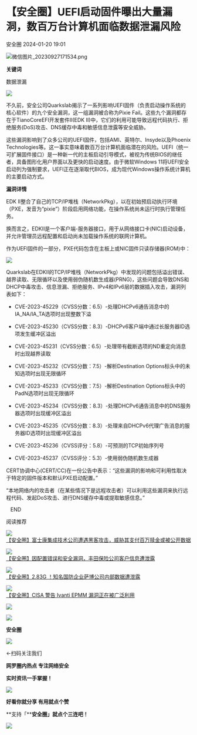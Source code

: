 #  【安全圈】UEFI启动固件曝出大量漏洞，数百万台计算机面临数据泄漏风险   
 安全圈   2024-01-20 19:01  
  
![](https://mmbiz.qpic.cn/sz_mmbiz_png/aBHpjnrGylgOvEXHviaXu1fO2nLov9bZ055v7s8F6w1DD1I0bx2h3zaOx0Mibd5CngBwwj2nTeEbupw7xpBsx27Q/640?wx_fmt=png&from=appmsg "微信图片_20230927171534.png")  
  
**关键词**  
  
  
  
数据泄漏  
  
  
![](https://mmbiz.qpic.cn/sz_mmbiz_png/aBHpjnrGylh8EibTnpJxMCIp1oZs3Ya00O4icYU1VqmfrJzJGMhR92ZTFAicBZtf5aTvGlDN5GyibVXicPkDum4aWMA/640?wx_fmt=png&from=appmsg "")  
  
不久前，安全公司Quarkslab揭示了一系列影响UEFI固件（负责启动操作系统的核心软件）的九个安全漏洞，这一组漏洞被合称为Pixie Fail。这些九个漏洞都存在于TianoCoreEFI开发套件II(EDK II)中，它们的利用可能导致远程代码执行、拒绝服务(DoS)攻击、DNS缓存中毒和敏感信息泄露等安全威胁。  
  
  
这些漏洞影响到了众多公司的UEFI固件，包括AMI、英特尔、Insyde以及Phoenix Technologies等。这一事实意味着数百万台计算机面临潜在的风险。UEFI（统一可扩展固件接口）是一种新一代的主板启动引导模式，被视为传统BIOS的继任者，具备图形化用户界面以及更快的启动速度。由于微软Windows 11将UEFI安全启动列为强制要求，UEFI正在逐渐取代BIOS，成为现代Windows操作系统计算机的主要启动方式。  
  
  
**漏洞详情**  
  
EDK II整合了自己的TCP/IP堆栈（NetworkPkg），以在初始预启动执行环境（PXE，发音为“pixie”）阶段启用网络功能，在操作系统尚未运行时执行管理任务。  
  
换而言之，EDKII是一个客户端-服务器接口，用于从网络接口卡(NIC)启动设备，并允许管理员远程配置和启动尚未加载操作系统的联网计算机。  
  
作为UEFI固件的一部分，PXE代码包含在主板上或NIC固件只读存储器(ROM)中：  
  
![](https://mmbiz.qpic.cn/sz_mmbiz_png/aBHpjnrGylh8EibTnpJxMCIp1oZs3Ya00pUrVpdRIpNOX5nM8rJHVJKu9JW9TQ1Mu94U0l9rTDTNhXRV1XmSscw/640?wx_fmt=png&from=appmsg "")  
  
Quarkslab在EDKII的TCP/IP堆栈（NetworkPkg）中发现的问题包括溢出错误、越界读取、无限循环以及使用弱伪随机数生成器(PRNG)，这些问题会导致DNS和DHCP中毒攻击、信息泄漏、拒绝服务、IPv4和IPv6层的数据插入攻击，漏洞列表如下：  
- CVE-2023-45229（CVSS分数：6.5）-处理DHCPv6通告消息中的IA_NA/IA_TA选项时出现整数下溢  
  
- CVE-2023-45230（CVSS分数：8.3）-DHCPv6客户端中通过长服务器ID选项发生缓冲区溢出  
  
- CVE-2023-45231（CVSS分数：6.5）-处理带有截断选项的ND重定向消息时出现越界读取  
  
- CVE-2023-45232（CVSS分数：7.5）-解析Destination Options标头中的未知选项时出现无限循环  
  
- CVE-2023-45233（CVSS分数：7.5）-解析Destination Options标头中的PadN选项时出现无限循环  
  
- CVE-2023-45234（CVSS分数：8.3）-处理DHCPv6通告消息中的DNS服务器选项时出现缓冲区溢出  
  
- CVE-2023-45235（CVSS分数：8.3）-处理来自DHCPv6代理广告消息的服务器ID选项时出现缓冲区溢出  
  
- CVE-2023-45236（CVSS评分：5.8）-可预测的TCP初始序列号  
  
- CVE-2023-45237（CVSS评分：5.3）-使用弱伪随机数生成器  
  
CERT协调中心(CERT/CC)在一份公告中表示：“这些漏洞的影响和可利用性取决于特定的固件版本和默认PXE启动配置。”  
  
“本地网络内的攻击者（在某些情况下是远程攻击者）可以利用这些漏洞来执行远程代码、发起DoS攻击、进行DNS缓存中毒或提取敏感信息。”  
  
  
  
   END    
  
  
阅读推荐  
  
  
![](https://mmbiz.qpic.cn/sz_mmbiz_jpg/aBHpjnrGylh8EibTnpJxMCIp1oZs3Ya0051r7IJm4aicYgUlwjNszJQDCew2ibqoG8bZ72ovHcPh5sj20X05ART0w/640?wx_fmt=jpeg "")  
[【安全圈】富士康集成技术公司遭遇黑客攻击，威胁其支付百万赎金或被公开数据](http://mp.weixin.qq.com/s?__biz=MzIzMzE4NDU1OQ==&mid=2652052513&idx=1&sn=991c6143b0bd6ac8ecae44b3525fca2b&chksm=f36e3061c419b9772aec6d65d59144f44893aee0748652a39fe574249c4830882bc58e92210f&scene=21#wechat_redirect)  
  
  
  
![](https://mmbiz.qpic.cn/sz_mmbiz_jpg/aBHpjnrGylh8EibTnpJxMCIp1oZs3Ya00vbnSxmqMee016cZibM0yKC4H40wb2EGI4a7kENchTVUHlvrVOII9zQw/640?wx_fmt=jpeg "")  
[【安全圈】因配置错误和安全漏洞，丰田保险公司客户信息遭泄露](http://mp.weixin.qq.com/s?__biz=MzIzMzE4NDU1OQ==&mid=2652052513&idx=2&sn=b0a5d07f59d75edef89bc1c7052de1ff&chksm=f36e3061c419b977332edb7a6145811241b15a7e61a9759592a776e74a6e57c50e2e703ef843&scene=21#wechat_redirect)  
  
  
  
![](https://mmbiz.qpic.cn/sz_mmbiz_png/aBHpjnrGylh8EibTnpJxMCIp1oZs3Ya00CRMss99yqL7VV3iadPmiaNxxAeswYDa71cUNbh5kAdjNRyY83mRbwaow/640?wx_fmt=png&from=appmsg "")  
[【安全圈】2.83G ！知名国防企业萨博公司内部数据遭泄露](http://mp.weixin.qq.com/s?__biz=MzIzMzE4NDU1OQ==&mid=2652052513&idx=3&sn=df055ccfe238b60eae30abbaa55c1a04&chksm=f36e3061c419b97709b68435f2da97ec2a3d6de406d1ad24e25527d0628783fec5ee0b82309a&scene=21#wechat_redirect)  
  
  
  
![](https://mmbiz.qpic.cn/sz_mmbiz_jpg/aBHpjnrGylh8EibTnpJxMCIp1oZs3Ya00sPMXlXG5KpagsIhfIDSbuNTcUulXdyss5JxmZSic5eNgIBjkRXuQePA/640?wx_fmt=jpeg "")  
[【安全圈】CISA 警告 Ivanti EPMM 漏洞正在被广泛利用](http://mp.weixin.qq.com/s?__biz=MzIzMzE4NDU1OQ==&mid=2652052513&idx=4&sn=dd56c5eb73fdfbb54c49b7bb7128aaf8&chksm=f36e3061c419b977e44376f0c27224f874c1e6361b5df34021fe5ac622c0f6bb9031af236432&scene=21#wechat_redirect)  
  
  
  
![](https://mmbiz.qpic.cn/mmbiz_gif/aBHpjnrGylgeVsVlL5y1RPJfUdozNyCEft6M27yliapIdNjlcdMaZ4UR4XxnQprGlCg8NH2Hz5Oib5aPIOiaqUicDQ/640?wx_fmt=gif "")  
  
  
  
![](https://mmbiz.qpic.cn/mmbiz_png/aBHpjnrGylgeVsVlL5y1RPJfUdozNyCEDQIyPYpjfp0XDaaKjeaU6YdFae1iagIvFmFb4djeiahnUy2jBnxkMbaw/640?wx_fmt=png "")  
  
**安全圈**  
  
![](https://mmbiz.qpic.cn/mmbiz_gif/aBHpjnrGylgeVsVlL5y1RPJfUdozNyCEft6M27yliapIdNjlcdMaZ4UR4XxnQprGlCg8NH2Hz5Oib5aPIOiaqUicDQ/640?wx_fmt=gif "")  
  
  
←扫码关注我们  
  
**网罗圈内热点 专注网络安全**  
  
**实时资讯一手掌握！**  
  
  
![](https://mmbiz.qpic.cn/mmbiz_gif/aBHpjnrGylgeVsVlL5y1RPJfUdozNyCE3vpzhuku5s1qibibQjHnY68iciaIGB4zYw1Zbl05GQ3H4hadeLdBpQ9wEA/640?wx_fmt=gif "")  
  
**好看你就分享 有用就点个赞**  
  
**支持「****安全圈」就点个三连吧！**  
  
![](https://mmbiz.qpic.cn/mmbiz_gif/aBHpjnrGylgeVsVlL5y1RPJfUdozNyCE3vpzhuku5s1qibibQjHnY68iciaIGB4zYw1Zbl05GQ3H4hadeLdBpQ9wEA/640?wx_fmt=gif "")  
  
  
